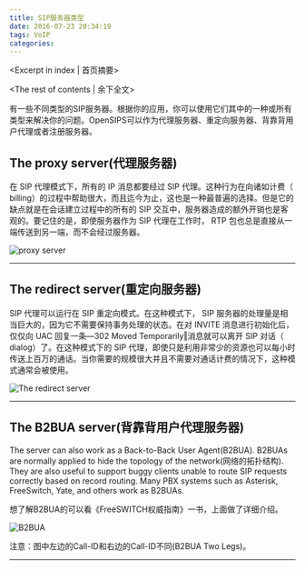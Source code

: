 ```yaml
---
title: SIP服务器类型
date: 2016-07-23 20:34:19
tags: VoIP
categories:
---
```

<Excerpt in index | 首页摘要> 
<!-- more -->
<The rest of contents | 余下全文>

有一些不同类型的SIP服务器。根据你的应用，你可以使用它们其中的一种或所有类型来解决你的问题。OpenSIPS可以作为代理服务器、重定向服务器、背靠背用户代理或者注册服务器。

## The proxy server(代理服务器)
在 SIP 代理模式下，所有的 IP 消息都要经过 SIP 代理。这种行为在向诸如计费（ billing）的过程中帮助很大，而且迄今为止，这也是一种最普遍的选择。但是它的缺点就是在会话建立过程中的所有的 SIP 交互中，服务器造成的额外开销也是客观的。要记住的是，即使服务器作为 SIP 代理在工作时， RTP 包也总是直接从一端传送到另一端，而不会经过服务器。

![proxy server](http://img.blog.csdn.net/20160404151303707)


----------
## The redirect server(重定向服务器)
SIP 代理可以运行在 SIP 重定向模式。在这种模式下， SIP 服务器的处理量是相当巨大的，因为它不需要保持事务处理的状态。在对 INVITE 消息进行初始化后，仅仅向 UAC 回复一条―302 Moved Temporarily‖消息就可以离开 SIP 对话（ dialog）了。在这种模式下的 SIP 代理，即使只是利用非常少的资源也可以每小时传送上百万的通话。当你需要的规模很大并且不需要对通话计费的情况下，这种模式通常会被使用。

![The redirect server](http://img.blog.csdn.net/20160404151756662)


----------
## The B2BUA server(背靠背用户代理服务器)
The server can also work as a Back-to-Back User Agent(B2BUA). B2BUAs are normally applied to hide the topology of the network(网络的拓扑结构). They are also useful to support buggy clients unable to route SIP requests correctly based on record routing. Many PBX systems such as Asterisk, FreeSwitch, Yate, and others work as B2BUAs.

想了解B2BUA的可以看《FreeSWITCH权威指南》一书，上面做了详细介绍。

![B2BUA](http://img.blog.csdn.net/20160404152922995)

注意：图中左边的Call-ID和右边的Call-ID不同(B2BUA Two Legs)。


----------

